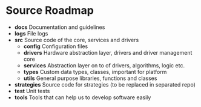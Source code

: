 # Source Roadmap

- **docs** Documentation and guidelines
- **logs** File logs
- **src** Source code of the core, services and drivers
    - **config** Configuration files
    - **drivers** Hardware abstraction layer, drivers and driver management core
    - **services** Abstraction layer on to of drivers, algorithms, logic etc.
    - **types** Custom data types, classes, important for platform
    - **utils** General purpose libraries, functions and classes
- **strategies** Source code for strategies (to be replaced in separated repo)
- **test** Unit tests
- **tools** Tools that can help us to develop software easily
